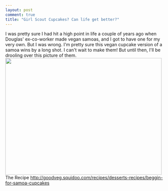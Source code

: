 ```yaml
---
layout: post
comment: true
title: "Girl Scout Cupcakes? Can life get better?"
---
```

I was pretty sure I had hit a high point in life a couple of years ago when Douglas' ex-co-worker made vegan samoas, and I got to have one for my very own. But I was wrong. I'm pretty sure this vegan cupcake version of a samoa wins by a long shot. I can't wait to make them! But until then, I'll be drooling over this picture of them.
<a href="http://ieatcupcakes.com/2012/03/08/girl-scout-cupcakes-can-life-get-better/samoacupcakes/" rel="attachment wp-att-1085"><img src="http://ieatcupcakes.com/wp-content/uploads/2012/03/samoacupcakes.jpg" alt="" title="samoacupcakes" width="491" height="368" class="alignleft size-full wp-image-1085" /></a>
The Recipe
http://goodveg.squidoo.com/recipes/desserts-recipes/beggin-for-samoa-cupcakes
